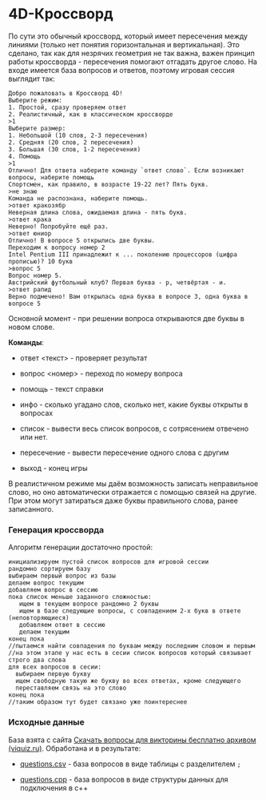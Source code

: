 # 4D-Кроссворд

По сути это обычный кроссворд, который имеет пересечения между линиями (только нет понятия горизонтальная и вертикальная). Это сделано, так как для незрячих геометрия не так важна, важен принцип работы кроссворда - пересечения помогают отгадать другое слово. На входе имеется база вопросов и ответов, поэтому игровая сессия выглядит так:

```
Добро пожаловать в Кроссворд 4D!
Выберите режим:
1. Простой, сразу проверяем ответ
2. Реалистичный, как в классическом кроссворде
>1
Выберите размер:
1. Небольшой (10 слов, 2-3 пересечения)
2. Средняя (20 слов, 2 пересечения)
3. Большая (30 слов, 1-2 пересечения)
4. Помощь
>1
Отлично! Для ответа наберите команду `ответ слово`. Если возникают вопросы, наберите помощь
Cпортсмен, как правило, в возрасте 19-22 лет? Пять букв.
>не знаю
Команда не распознана, наберите помощь.
>ответ кракозябр
Неверная длина слова, ожидаемая длина - пять букв.
>ответ крака
Неверно! Попробуйте ещё раз.
>ответ юниор
Отлично! В вопросе 5 открылись две буквы.
Переходим к вопросу номер 2
Intel Pentium III принадлежит к ... поколению процессоров (цифра прописью)? 10 букв
>вопрос 5
Вопрос номер 5.
Австрийский футбольный клуб? Первая буква - р, четвёртая - и.
>ответ рапид
Верно подмечено! Вам открылась одна буква в вопросе 3, одна буква в вопросе 5
```

Основной момент - при решении вопроса открываются две буквы в новом слове.

**Команды**:

* ответ <текст> - проверяет результат

* вопрос  <номер> - переход по номеру вопроса

* помощь - текст справки

* инфо - сколько угадано слов, сколько нет, какие буквы открыты в вопросах

* список - вывести весь список вопросов, с сотрясением отвечено или нет.

* пересечение - вывести пересечение одного слова с другим

* выход - конец игры

В реалистичном режиме мы даём возможность записать неправильное слово, но оно автоматически отражается с помощью связей на другие. При этом могут затираться даже буквы правильного слова, ранее записанного.

### Генерация кроссворда

Алгоритм генерации достаточно простой:

```
инициализируем пустой список вопросов для игровой сессии
рандомно сортируем базу
выбираем первый вопрос из базы
делаем вопрос текущим
добавляем вопрос в сессию
пока список меньше заданного сложностью:
   ищем в текущем вопросе рандомно 2 буквы
   ищем в базе следующие вопросы, с совпадением 2-х букв в ответе (неповторяющиеся)
   добавляем ответ в сессию
   делаем текущим
конец пока
//пытаемся найти совпадения по буквам между последним словом и первым
//на этом этапе у нас есть в сесии список вопросов который связывает строго два слова
для всех вопросов в сесии:
  выбираем первую букву
  ищем свободную такую же букву во всех ответах, кроме следующего
  переставляем связь на это слово
конец пока
//таким образом тут будет связано уже поинтереснее
```

### Исходные данные

База взята с сайта [Скачать вопросы для викторины бесплатно архивом (viquiz.ru)](https://viquiz.ru/wiki/skachat-voprosy-viktoriny/). Обработана и в результате:

- [questions.csv](https://github.com/antlas1/reqdialas/tree/main/lone/cross4D/questions.csv)  - база вопросов в виде таблицы с разделителем `;`

- [questions.cpp](https://github.com/antlas1/reqdialas/tree/main/lone/cross4D/questions.cpp) - база вопросов в виде структуры данных для подключения в c++
